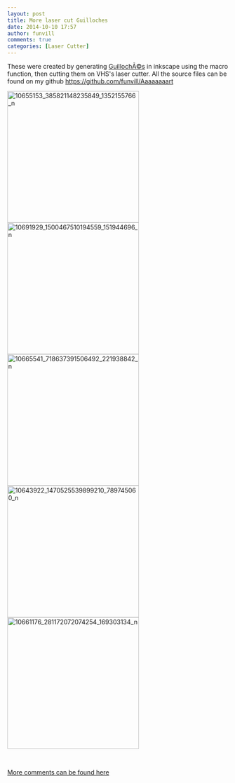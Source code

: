 ```yaml
---
layout: post
title: More laser cut Guilloches
date: 2014-10-10 17:57
author: funvill
comments: true
categories: [Laser Cutter]
---
```

These were created by generating <a href="http://en.wikipedia.org/wiki/Guilloch%C3%A9">GuillochÃ©s</a> in inkscape using the macro function, then cutting them on VHS's laser cutter. All the source files can be found on my github <a href="https://github.com/funvill/Aaaaaaaart">https://github.com/funvill/Aaaaaaaart</a>

<a href="http://www.abluestar.com/blog/wp-content/uploads/2014/10/10655153_385821148235849_1352155766_n.jpg"><img class="alignnone size-medium wp-image-4015" src="http://www.abluestar.com/blog/wp-content/uploads/2014/10/10655153_385821148235849_1352155766_n-300x300.jpg" alt="10655153_385821148235849_1352155766_n" width="300" height="300" /></a> <a href="http://www.abluestar.com/blog/wp-content/uploads/2014/10/10691929_1500467510194559_151944696_n.jpg"><img class="alignnone size-medium wp-image-4016" src="http://www.abluestar.com/blog/wp-content/uploads/2014/10/10691929_1500467510194559_151944696_n-300x300.jpg" alt="10691929_1500467510194559_151944696_n" width="300" height="300" /></a> <a href="http://www.abluestar.com/blog/wp-content/uploads/2014/10/10665541_718637391506492_221938842_n.jpg"><img class="alignnone size-medium wp-image-4017" src="http://www.abluestar.com/blog/wp-content/uploads/2014/10/10665541_718637391506492_221938842_n-300x300.jpg" alt="10665541_718637391506492_221938842_n" width="300" height="300" /></a> <a href="http://www.abluestar.com/blog/wp-content/uploads/2014/10/10643922_1470525539899210_789745060_n.jpg"><img class="alignnone size-medium wp-image-4018" src="http://www.abluestar.com/blog/wp-content/uploads/2014/10/10643922_1470525539899210_789745060_n-300x300.jpg" alt="10643922_1470525539899210_789745060_n" width="300" height="300" /></a> <a href="http://www.abluestar.com/blog/wp-content/uploads/2014/10/10661176_281172072074254_169303134_n.jpg"><img class="alignnone size-medium wp-image-4019" src="http://www.abluestar.com/blog/wp-content/uploads/2014/10/10661176_281172072074254_169303134_n-300x300.jpg" alt="10661176_281172072074254_169303134_n" width="300" height="300" /></a>

&nbsp;

<a href="https://talk.hackspace.ca/t/more-laser-cut-guilloches/139?u=funvill">More comments can be found here</a>
